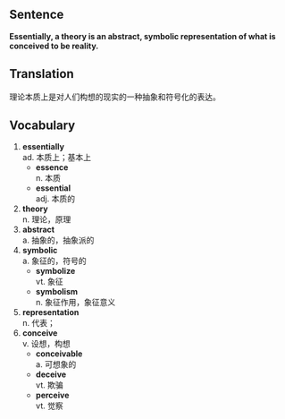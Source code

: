 ## Sentence

**Essentially, a theory is an abstract, symbolic representation of what is conceived to be reality.**

## Translation

理论本质上是对人们构想的现实的一种抽象和符号化的表达。

## Vocabulary   

1. **essentially**   
ad. 本质上；基本上
    - **essence**    
        n. 本质
    - **essential**   
        adj. 本质的
2. **theory**   
n. 理论，原理
3. **abstract**     
a. 抽象的，抽象派的
4. **symbolic**   
a. 象征的，符号的
    - **symbolize**   
        vt. 象征
    - **symbolism**   
        n. 象征作用，象征意义
5. **representation**    
n. 代表；
6. **conceive**   
v. 设想，构想
    - **conceivable**   
    a. 可想象的 
    - **deceive**   
    vt. 欺骗
    - **perceive**   
    vt. 觉察

